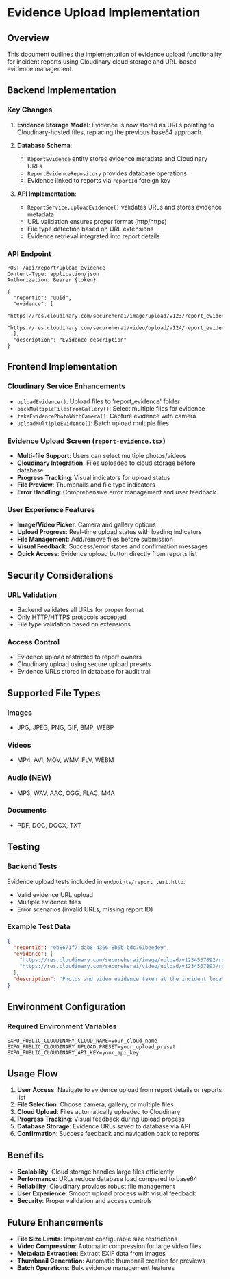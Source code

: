 # Evidence Upload Implementation

## Overview
This document outlines the implementation of evidence upload functionality for incident reports using Cloudinary cloud storage and URL-based evidence management.

## Backend Implementation

### Key Changes
1. **Evidence Storage Model**: Evidence is now stored as URLs pointing to Cloudinary-hosted files, replacing the previous base64 approach.

2. **Database Schema**: 
   - `ReportEvidence` entity stores evidence metadata and Cloudinary URLs
   - `ReportEvidenceRepository` provides database operations
   - Evidence linked to reports via `reportId` foreign key

3. **API Implementation**:
   - `ReportService.uploadEvidence()` validates URLs and stores evidence metadata
   - URL validation ensures proper format (http/https)
   - File type detection based on URL extensions
   - Evidence retrieval integrated into report details

### API Endpoint
```http
POST /api/report/upload-evidence
Content-Type: application/json
Authorization: Bearer {token}

{
  "reportId": "uuid",
  "evidence": [
    "https://res.cloudinary.com/secureherai/image/upload/v123/report_evidence/photo1.jpg",
    "https://res.cloudinary.com/secureherai/video/upload/v124/report_evidence/video1.mp4"
  ],
  "description": "Evidence description"
}
```

## Frontend Implementation

### Cloudinary Service Enhancements
- `uploadEvidence()`: Upload files to 'report_evidence' folder
- `pickMultipleFilesFromGallery()`: Select multiple files for evidence
- `takeEvidencePhotoWithCamera()`: Capture evidence with camera
- `uploadMultipleEvidence()`: Batch upload multiple files

### Evidence Upload Screen (`report-evidence.tsx`)
- **Multi-file Support**: Users can select multiple photos/videos
- **Cloudinary Integration**: Files uploaded to cloud storage before database
- **Progress Tracking**: Visual indicators for upload status
- **File Preview**: Thumbnails and file type indicators
- **Error Handling**: Comprehensive error management and user feedback

### User Experience Features
- **Image/Video Picker**: Camera and gallery options
- **Upload Progress**: Real-time upload status with loading indicators
- **File Management**: Add/remove files before submission
- **Visual Feedback**: Success/error states and confirmation messages
- **Quick Access**: Evidence upload button directly from reports list

## Security Considerations

### URL Validation
- Backend validates all URLs for proper format
- Only HTTP/HTTPS protocols accepted
- File type validation based on extensions

### Access Control
- Evidence upload restricted to report owners
- Cloudinary upload using secure upload presets
- Evidence URLs stored in database for audit trail

## Supported File Types

### Images
- JPG, JPEG, PNG, GIF, BMP, WEBP

### Videos
- MP4, AVI, MOV, WMV, FLV, WEBM

### Audio (NEW)
- MP3, WAV, AAC, OGG, FLAC, M4A

### Documents
- PDF, DOC, DOCX, TXT

## Testing

### Backend Tests
Evidence upload tests included in `endpoints/report_test.http`:
- Valid evidence URL upload
- Multiple evidence files
- Error scenarios (invalid URLs, missing report ID)

### Example Test Data
```json
{
  "reportId": "eb8671f7-dab8-4366-8b6b-bdc761beede9",
  "evidence": [
    "https://res.cloudinary.com/secureherai/image/upload/v1234567892/report_evidence/evidence_1234567892.jpg",
    "https://res.cloudinary.com/secureherai/video/upload/v1234567893/report_evidence/evidence_1234567893.mp4"
  ],
  "description": "Photos and video evidence taken at the incident location"
}
```

## Environment Configuration

### Required Environment Variables
```env
EXPO_PUBLIC_CLOUDINARY_CLOUD_NAME=your_cloud_name
EXPO_PUBLIC_CLOUDINARY_UPLOAD_PRESET=your_upload_preset
EXPO_PUBLIC_CLOUDINARY_API_KEY=your_api_key
```

## Usage Flow

1. **User Access**: Navigate to evidence upload from report details or reports list
2. **File Selection**: Choose camera, gallery, or multiple files
3. **Cloud Upload**: Files automatically uploaded to Cloudinary
4. **Progress Tracking**: Visual feedback during upload process
5. **Database Storage**: Evidence URLs saved to database via API
6. **Confirmation**: Success feedback and navigation back to reports

## Benefits

- **Scalability**: Cloud storage handles large files efficiently
- **Performance**: URLs reduce database load compared to base64
- **Reliability**: Cloudinary provides robust file management
- **User Experience**: Smooth upload process with visual feedback
- **Security**: Proper validation and access controls

## Future Enhancements

- **File Size Limits**: Implement configurable size restrictions
- **Video Compression**: Automatic compression for large video files
- **Metadata Extraction**: Extract EXIF data from images
- **Thumbnail Generation**: Automatic thumbnail creation for previews
- **Batch Operations**: Bulk evidence management features
